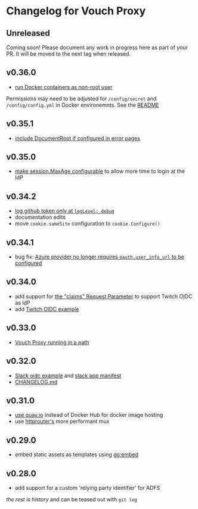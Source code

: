 # Changelog for Vouch Proxy

## Unreleased

Coming soon! Please document any work in progress here as part of your PR. It will be moved to the next tag when released.

## v0.36.0

- [run Docker containers as non-root user](https://github.com/vouch/vouch-proxy/pull/444)

Permissions may need to be adjusted for `/config/secret` and `/config/config.yml` in Docker environemnts. See the [README](https://github.com/vouch/vouch-proxy#running-from-docker)

## v0.35.1

- [include DocumentRoot if configured in error pages](https://github.com/vouch/vouch-proxy/pull/439)

## v0.35.0

- [make session.MaxAge configurable](https://github.com/vouch/vouch-proxy/issues/318) to allow more time to login at the IdP

## v0.34.2

- [log github token only at `logLevel: debug`](https://github.com/vouch/vouch-proxy/pull/436)
- documentation edits
- move `cookie.sameSite` configuration to `cookie.Configure()`

## v0.34.1

- bug fix: [Azure provider no longer requires `oauth.user_info_url` to be configured](https://github.com/vouch/vouch-proxy/issues/417)

## v0.34.0

- add support for [the "claims" Request Parameter](https://openid.net/specs/openid-connect-core-1_0.html#ClaimsParameter) to support Twitch OIDC as IdP
- add [Twitch OIDC example](https://github.com/vouch/vouch-proxy/blob/master/config/config.yml_example_twitch)

## v0.33.0

- [Vouch Proxy running in a path](https://github.com/vouch/vouch-proxy/issues/373)

## v0.32.0

- [Slack oidc example](https://github.com/vouch/vouch-proxy/blob/master/config/config.yml_example_slack) and [slack app manifest](https://github.com/vouch/vouch-proxy/blob/master/examples/slack/vouch-slack-oidc-app-manifest.yml)
- [CHANGELOG.md](https://github.com/vouch/vouch-proxy/blob/master/CHANGELOG.md)

## v0.31.0

- [use quay.io](https://quay.io/repository/vouch/vouch-proxy?tab=tags) instead of Docker Hub for docker image hosting
- use [httprouter's](https://github.com/julienschmidt/httprouter) more performant mux

## v0.29.0

- embed static assets as templates using [go:embed](https://golang.org/pkg/embed/)

## v0.28.0

- add support for a custom 'relying party identifier' for ADFS

_the rest is history_ and can be teased out with `git log`
